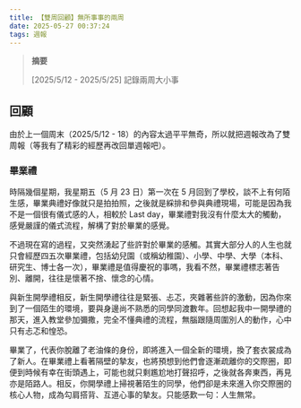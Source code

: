 ```yaml
---
title: 【雙周回顧】無所事事的兩周
date: 2025-05-27 00:37:24
tags: 週報
---
```


> **摘要**
>
> [2025/5/12 - 2025/5/25] 記錄兩周大小事

<!-- more -->

## 回顧

由於上一個周末（2025/5/12 - 18）的內容太過平平無奇，所以就把週報改為了雙周報（等我有了精彩的經歷再改回單週報吧）。

### 畢業禮

時隔幾個星期，我星期五（5 月 23 日）第一次在 5 月回到了學校，談不上有何陌生感，畢業典禮好像就只是拍拍照，之後就是綵排和參與典禮現場，可能是因為我不是一個很有儀式感的人，相較於 Last day，畢業禮對我沒有什麼太大的觸動，感覺嚴謹的儀式流程，解構了對於畢業的感覺。

不過現在寫的過程，又突然湧起了些許對於畢業的感觸。其實大部分人的人生也就只會經歷四五次畢業禮，包括幼兒園（或稱幼稚園）、小學、中學、大學（本科、研究生、博士各一次），畢業禮是值得慶祝的事嗎，我看不然，畢業禮標志著告別、離開，往往是懷著不捨、懷念的心情。

與新生開學禮相反，新生開學禮往往是緊張、忐忑，夾雜著些許的激動，因為你來到了一個陌生的環境，要與身邊尚不熟悉的同學同渡數年。回想起我中一開學禮的那天，進入教堂參加彌撒，完全不懂典禮的流程，無腦跟隨周圍別人的動作，心中只有忐忑和惶恐。

畢業了，代表你脫離了老油條的身份，即將進入一個全新的環境，換了套衣裳成為了新人。在畢業禮上看著隔壁的摯友，也將預想到他們會逐漸疏離你的交際圈，即便到時候有幸在街頭遇上，可能也就只剩尷尬地打聲招呼，之後就各奔東西，再見亦是陌路人。相反，你開學禮上掃視著陌生的同學，他們卻是未來進入你交際圈的核心人物，成為勾肩搭背、互道心事的摯友。只能感歎一句：人生無常。
